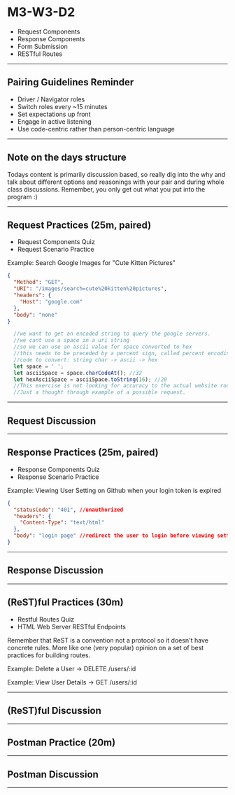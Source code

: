 # M3-W3-D2

- Request Components
- Response Components
- Form Submission
- RESTful Routes

---

## Pairing Guidelines Reminder

- Driver / Navigator roles
- Switch roles every ~15 minutes
- Set expectations up front
- Engage in active listening
- Use code-centric rather than person-centric language

---

## Note on the days structure

Todays content is primarily discussion based, so really dig into the why and
talk about different options and reasonings with your pair and during whole
class discussions. Remember, you only get out what you put into the program :)

---

## Request Practices (25m, paired)

- Request Components Quiz
- Request Scenario Practice

Example: Search Google Images for "Cute Kitten Pictures"

```json
{
  "Method": "GET",
  "URI": "/images/search=cute%20kitten%20pictures",
  "headers": {
    "Host": "google.com"
  },
  "body": "none"
}
```

```js
  //we want to get an encoded string to query the google servers.
  //we cant use a space in a uri string
  //so we can use an ascii value for space converted to hex
  //this needs to be preceded by a percent sign, called percent encoding
  //code to convert: string char -> ascii -> hex
  let space = ' ';
  let asciiSpace = space.charCodeAt(); //32
  let hexAsciiSpace = asciiSpace.toString(16); //20
  //This exercise is not looking for accuracy to the actual website routes
  //Just a thought through example of a possible request.
```

---

## Request Discussion

---

## Response Practices (25m, paired)

- Response Components Quiz
- Response Scenario Practice

Example: Viewing User Setting on Github when your login token is expired

```json
{
  "statusCode": "401", //unauthorized
  "headers": {
    "Content-Type": "text/html"
  },
  "body": "login page" //redirect the user to login before viewing settings
}
```

---

## Response Discussion

---

## (ReST)ful Practices (30m)

- Restful Routes Quiz
- HTML Web Server RESTful Endpoints

Remember that ReST is a convention not a protocol so it doesn't have concrete
rules. More like one (very popular) opinion on a set of best practices for
building routes.

Example: Delete a User -> DELETE /users/:id

Example: View User Details -> GET /users/:id

---

## (ReST)ful Discussion

---

## Postman Practice (20m)

---

## Postman Discussion

---
